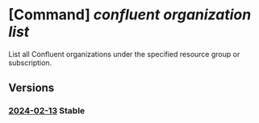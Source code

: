 # [Command] _confluent organization list_

List all Confluent organizations under the specified resource group or subscription.

## Versions

### [2024-02-13](/Resources/mgmt-plane/L3N1YnNjcmlwdGlvbnMve30vcHJvdmlkZXJzL21pY3Jvc29mdC5jb25mbHVlbnQvb3JnYW5pemF0aW9ucw==/2024-02-13.xml) **Stable**

<!-- mgmt-plane /subscriptions/{}/providers/microsoft.confluent/organizations 2024-02-13 -->
<!-- mgmt-plane /subscriptions/{}/resourcegroups/{}/providers/microsoft.confluent/organizations 2024-02-13 -->
